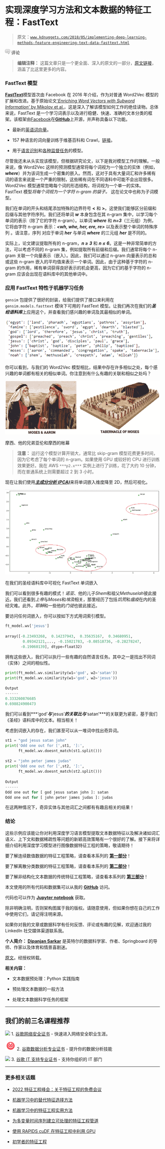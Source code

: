 # 实现深度学习方法和文本数据的特征工程：FastText

> 原文：[`www.kdnuggets.com/2018/05/implementing-deep-learning-methods-feature-engineering-text-data-fasttext.html`](https://www.kdnuggets.com/2018/05/implementing-deep-learning-methods-feature-engineering-text-data-fasttext.html)

![c](img/3d9c022da2d331bb56691a9617b91b90.png) 评论

> **编辑注释：** 这篇文章只是一个更全面、深入的原文的一部分，[原文链接](https://towardsdatascience.com/understanding-feature-engineering-part-4-deep-learning-methods-for-text-data-96c44370bbfa)，涵盖了比这里更多的内容。

### FastText 模型

[**FastText**](https://fasttext.cc/)模型首次由 Facebook 在 2016 年介绍，作为对普通 Word2Vec 模型的扩展和改进。基于原始论文[*‘Enriching Word Vectors with Subword Information’* by Mikolov et al.](https://arxiv.org/pdf/1607.04606.pdf)，这是深入了解该模型如何工作的绝佳读物。总体来说，FastText 是一个学习词表示以及进行稳健、快速、准确的文本分类的框架。该框架由[Facebook](https://www.facebook.com/)在[**GitHub**](https://github.com/facebookresearch/fastText)上开源，并声称具备以下功能。

+   最新的[英语词向量](https://fasttext.cc/docs/en/english-vectors.html)。

+   157 种语言的词向量训练于维基百科和 Crawl，[链接](https://github.com/facebookresearch/fastText/blob/master/docs/crawl-vectors.md)。

+   用于[语言识别](https://fasttext.cc/docs/en/language-identification.html#content)和[各种监督任务](https://fasttext.cc/docs/en/supervised-models.html#content)的模型。

尽管我还未从头实现该模型，但根据研究论文，以下是我对模型工作的理解。一般来说，像 Word2Vec 这样的预测模型通常将每个词视为一个独立的实体（例如，***where***）并为该词生成一个密集的嵌入。然而，这对于具有大量词汇和许多稀有词的语言来说是一个严重的限制，这些稀有词在不同语料中可能不会出现很多。Word2Vec 模型通常忽略每个词的形态结构，将词视为一个单一的实体。FastText 模型*将每个词视为一个字符 n-gram 的袋子。* 这在论文中也称为子词模型。

我们在单词的开头和结尾添加特殊的边界符号 **<** 和 **>**。这使我们能够区分前缀和后缀与其他字符序列。我们还将单词 ***w*** 本身包含在其 n-gram 集中，以学习每个单词的表示（除了它的字符 n-gram）。以单词 ***where*** 和 ***n=3***（三元组）为例，它将由字符 n-gram 表示：***<wh, whe, her, ere, re>*** 以及表示整个单词的特殊序列 ***<where>***。请注意，序列 ***<her>*** 对应于单词 ***her*** 与单词 ***where*** 的三元组 ***her*** 是不同的。

实际上，论文建议提取所有的 n-gram，***n ≥*** ***3*** 和 ***n ≤*** ***6***。这是一种非常简单的方法，可以考虑不同的 n-gram 集，例如提取所有前缀和后缀。我们通常将每个 n-gram 关联一个向量表示（嵌入）。因此，我们可以通过 n-gram 向量表示的总和或这些 n-gram 嵌入的平均值来表示一个单词。因此，由于这种基于字符的 n-gram 的作用，稀有单词获得良好表示的机会更高，因为它们的基于字符的 n-gram 应该会出现在语料库中的其他单词中。

### 应用 FastText 特性于机器学习任务

`gensim` 包提供了很好的封装，给我们提供了接口来利用在 `gensim.models.fasttext` 模块下可用的 FastText 模型。让我们再次在我们的***圣经语料库***上应用这个，并查看我们感兴趣的单词及其最相似的单词。

![](img/999728a20ab50605ab08b779dee4097f.png)

你可以看到，与我们的 Word2Vec 模型相比，结果中存在许多相似之处，每个感兴趣的单词都有相关的相似单词。你注意到有什么有趣的关联和相似之处吗？

![](img/b3b49b9c52202eed979cbd9f1a64f398.png)

摩西、他的兄弟亚伦和摩西的帐幕

> **注意：** 运行这个模型计算开销大，通常比 skip-gram 模型花费更多时间，因为它考虑了每个单词的 n-gram。如果使用 GPU 或较好的 CPU 进行训练效果更好。我在 AWS `***p2.x***` 实例上进行了训练，花了大约 10 分钟，而在普通系统上则需要超过 2 到 3 小时。

现在让我们使用[***主成分分析 (PCA)***](https://en.wikipedia.org/wiki/Principal_component_analysis)来将单词嵌入维度降至 2D，然后可视化。

![](img/cd3a3180e4b5a37fc702bbb58d372a6b.png)

在我们的圣经语料库中可视化 FastText 单词嵌入

我们可以看到很多有趣的模式！*诺亚*、他的儿子*Shem*和祖父*Methuselah*彼此接近。我们还看到*上帝*与*Moses*和*埃及*相关，那里经历了包括*饥荒*和*瘟疫*在内的圣经灾难。此外，*耶稣*和一些他的*门徒*也彼此接近。

要访问任何词嵌入，你可以按如下方式用词索引模型。

```py
ft_model.wv['jesus']

array([-0.23493268,  0.14237943,  0.35635167,  0.34680951,    
        0.09342121,..., -0.15021783, -0.08518736, -0.28278247,   
       -0.19060139], dtype=float32)
```

拥有这些嵌入，我们可以执行一些有趣的自然语言任务。其中之一是找出不同词（实体）之间的相似性。

```py
print(ft_model.wv.similarity(w1='god', w2='satan'))
print(ft_model.wv.similarity(w1='god', w2='jesus'))

Output
------
0.333260876685
0.698824900473
```

我们可以看到***‘god’***与***‘jesus’***的关联比与***‘satan’***的关联更为紧密，基于我们《圣经》语料库中的文本。相当相关！

考虑到词嵌入的存在，我们甚至可以从一堆词中找出奇异词。

```py
st1 = "god jesus satan john"
print('Odd one out for [',st1, ']:',  
      ft_model.wv.doesnt_match(st1.split()))

st2 = "john peter james judas"
print('Odd one out for [',st2, ']:', 
      ft_model.wv.doesnt_match(st2.split()))

Output
------
Odd one out for [ god jesus satan john ]: satan
Odd one out for [ john peter james judas ]: judas
```

在这两种情况下，奇异实体与其他词汇之间都有有趣且相关的结果！

### 结论

这些示例应该能让你对利用深度学习语言模型提取文本数据特征以及解决诸如词汇语义、上下文和数据稀疏性等问题的新颖高效策略有一个很好的了解。接下来将详细介绍利用深度学习模型进行图像数据特征工程的策略，敬请期待！

要了解连续数值数据的特征工程策略，请查看本系列的 [**第一部分**](https://towardsdatascience.com/understanding-feature-engineering-part-1-continuous-numeric-data-da4e47099a7b)！

要了解离散分类数据的特征工程策略，请查看本系列的 [**第二部分**](https://towardsdatascience.com/understanding-feature-engineering-part-2-categorical-data-f54324193e63)！

要了解非结构化文本数据的传统特征工程策略，请查看本系列的 [**第三部分**](https://towardsdatascience.com/understanding-feature-engineering-part-3-traditional-methods-for-text-data-f6f7d70acd41)！

本文使用的所有代码和数据集可以从我的 [**GitHub**](https://github.com/dipanjanS/practical-machine-learning-with-python/tree/master/bonus%20content/feature%20engineering%20text%20data) 访问。

代码也可以作为 [**Jupyter notebook**](https://github.com/dipanjanS/practical-machine-learning-with-python/blob/master/bonus%20content/feature%20engineering%20text%20data/Feature%20Engineering%20Text%20Data%20-%20Advanced%20Deep%20Learning%20Strategies.ipynb) 获取。

除非明确注明，否则架构图属于我的版权。请随意使用，但如果你想在自己的工作中使用它们，请记得注明来源。

如果你对我的文章或数据科学有任何反馈、评论或有趣的见解，欢迎通过我的 LinkedIn 社交媒体渠道联系我。

**个人简介： [Dipanjan Sarkar](https://www.linkedin.com/in/dipanzan)** 是英特尔的数据科学家、作者、Springboard 的导师、作家以及体育和情景喜剧迷。

[原文](https://towardsdatascience.com/understanding-feature-engineering-part-4-deep-learning-methods-for-text-data-96c44370bbfa)。经授权转载。

**相关内容：**

+   文本数据预处理：Python 实践指南

+   预处理文本数据的一般方法

+   处理文本数据科学任务的框架

* * *

## 我们的前三名课程推荐

![](img/0244c01ba9267c002ef39d4907e0b8fb.png) 1\. [谷歌网络安全证书](https://www.kdnuggets.com/google-cybersecurity) - 快速进入网络安全职业生涯。

![](img/e225c49c3c91745821c8c0368bf04711.png) 2\. [谷歌数据分析专业证书](https://www.kdnuggets.com/google-data-analytics) - 提升你的数据分析技能

![](img/0244c01ba9267c002ef39d4907e0b8fb.png) 3\. [谷歌 IT 支持专业证书](https://www.kdnuggets.com/google-itsupport) - 支持你组织的 IT 部门

* * *

### 更多相关话题

+   [2022 特征工程峰会：关于特征工程的免费会议](https://www.kdnuggets.com/2022/10/hopsworks-feature-store-summit-2022-free-conference-feature-engineering.html)

+   [机器学习中的替代特征选择方法](https://www.kdnuggets.com/2021/12/alternative-feature-selection-methods-machine-learning.html)

+   [机器学习中的特征工程实用方法](https://www.kdnuggets.com/2023/07/practical-approach-feature-engineering-machine-learning.html)

+   [为多变量时间序列建立可处理的特征工程管道](https://www.kdnuggets.com/2022/03/building-tractable-feature-engineering-pipeline-multivariate-time-series.html)

+   [使用 RAPIDS cuDF 在特征工程中利用 GPU](https://www.kdnuggets.com/2023/06/rapids-cudf-leverage-gpu-feature-engineering.html)

+   [初学者的特征工程](https://www.kdnuggets.com/feature-engineering-for-beginners)
